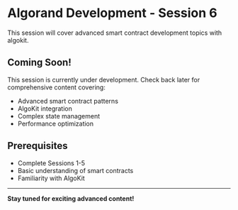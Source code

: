 # Algorand Development - Session 6

This session will cover advanced smart contract development topics with algokit.

## Coming Soon!

This session is currently under development. Check back later for comprehensive content covering:

- Advanced smart contract patterns
- AlgoKit integration
- Complex state management
- Performance optimization

## Prerequisites

- Complete Sessions 1-5
- Basic understanding of smart contracts
- Familiarity with AlgoKit

---

**Stay tuned for exciting advanced content!**
